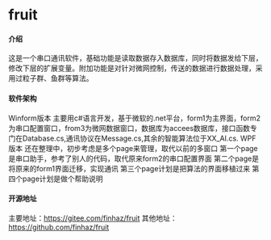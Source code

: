 # fruit

#### 介绍
这是一个串口通讯软件，基础功能是读取数据存入数据库，同时将数据发给下层，修改下层的扩展变量。附加功能是对针对微网控制，传送的数据进行数据处理，采用过粒子群、鱼群等算法。

#### 软件架构
Winform版本
主要用c#语言开发，基于微软的.net平台，form1为主界面，form2为串口配置窗口，from3为微网数据窗口，数据库为accees数据库，接口函数专门在Database.cs,通讯协议在Message.cs,其余的智能算法位于XX_AI.cs.
WPF版本
还在整理中，初步考虑是多个page来管理，取代以前的多窗口
第一个page是串口助手，参考了别人的代码，取代原来form2的串口配置界面
第二个page是将原来的form1界面迁移，实现通讯
第三个page计划是把算法的界面移植过来
第四个page计划是做个帮助说明



#### 开源地址
主要地址：https://gitee.com/finhaz/fruit
其他地址：https://github.com/finhaz/fruit
